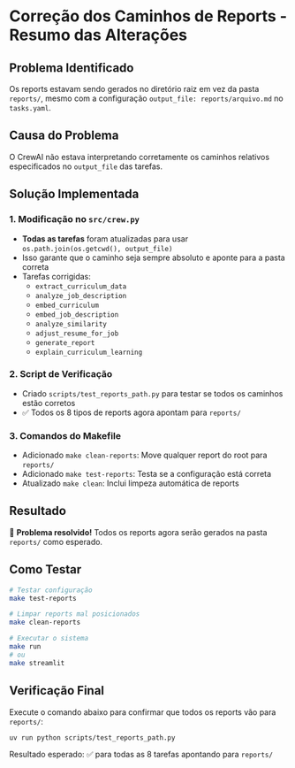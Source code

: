 # Correção dos Caminhos de Reports - Resumo das Alterações

## Problema Identificado
Os reports estavam sendo gerados no diretório raiz em vez da pasta `reports/`, mesmo com a configuração `output_file: reports/arquivo.md` no `tasks.yaml`.

## Causa do Problema
O CrewAI não estava interpretando corretamente os caminhos relativos especificados no `output_file` das tarefas.

## Solução Implementada

### 1. Modificação no `src/crew.py`
- **Todas as tarefas** foram atualizadas para usar `os.path.join(os.getcwd(), output_file)`
- Isso garante que o caminho seja sempre absoluto e aponte para a pasta correta
- Tarefas corrigidas:
  - `extract_curriculum_data`
  - `analyze_job_description`
  - `embed_curriculum`
  - `embed_job_description`
  - `analyze_similarity`
  - `adjust_resume_for_job`
  - `generate_report`
  - `explain_curriculum_learning`

### 2. Script de Verificação
- Criado `scripts/test_reports_path.py` para testar se todos os caminhos estão corretos
- ✅ Todos os 8 tipos de reports agora apontam para `reports/`

### 3. Comandos do Makefile
- Adicionado `make clean-reports`: Move qualquer report do root para `reports/`
- Adicionado `make test-reports`: Testa se a configuração está correta
- Atualizado `make clean`: Inclui limpeza automática de reports

## Resultado
🎉 **Problema resolvido!** Todos os reports agora serão gerados na pasta `reports/` como esperado.

## Como Testar
```bash
# Testar configuração
make test-reports

# Limpar reports mal posicionados
make clean-reports

# Executar o sistema
make run
# ou
make streamlit
```

## Verificação Final
Execute o comando abaixo para confirmar que todos os reports vão para `reports/`:
```bash
uv run python scripts/test_reports_path.py
```

Resultado esperado: ✅ para todas as 8 tarefas apontando para `reports/`

